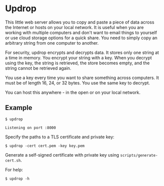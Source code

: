 # Updrop

This little web server allows you to copy and paste a piece of data
across the Internet or hosts on your local network.
It is useful when you are working with multiple computers and don't want to email things
to yourself or use cloud storage options for a quick share. You need to simply copy an arbitrary string from
one computer to another.

For security, updrop encrypts and decrypts data. It stores only one
string at a time in memory. You encrypt your string with a key.
When you decrypt using the key, the string is retrieved,
the store becomes empty, and the string cannot be retrieved again.

You use a key every time you want to share something across computers.
It must be of length 16, 24, or 32 bytes. You use the same key to decrypt.

You can host this anywhere - in the open or on your local network.

## Example

```
$ updrop

Listening on port :8000
```

Specify the paths to a TLS certificate and private key:

```
$ updrop -cert cert.pem -key key.pem
```

Generate a self-signed certificate with private key using `scripts/generate-cert.sh`.

For help:

```
$ updrop -h
```
